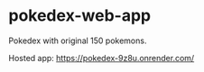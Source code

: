 # pokedex-web-app
 Pokedex with original 150 pokemons.

 Hosted app: https://pokedex-9z8u.onrender.com/

